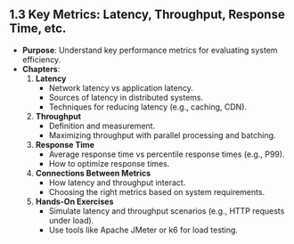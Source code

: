 ## **1.3 Key Metrics: Latency, Throughput, Response Time, etc.**

- **Purpose**: Understand key performance metrics for evaluating system efficiency.
- **Chapters**:
    1. **Latency**
        - Network latency vs application latency.
        - Sources of latency in distributed systems.
        - Techniques for reducing latency (e.g., caching, CDN).
    2. **Throughput**
        - Definition and measurement.
        - Maximizing throughput with parallel processing and batching.
    3. **Response Time**
        - Average response time vs percentile response times (e.g., P99).
        - How to optimize response times.
    4. **Connections Between Metrics**
        - How latency and throughput interact.
        - Choosing the right metrics based on system requirements.
    5. **Hands-On Exercises**
        - Simulate latency and throughput scenarios (e.g., HTTP requests under load).
        - Use tools like Apache JMeter or k6 for load testing.